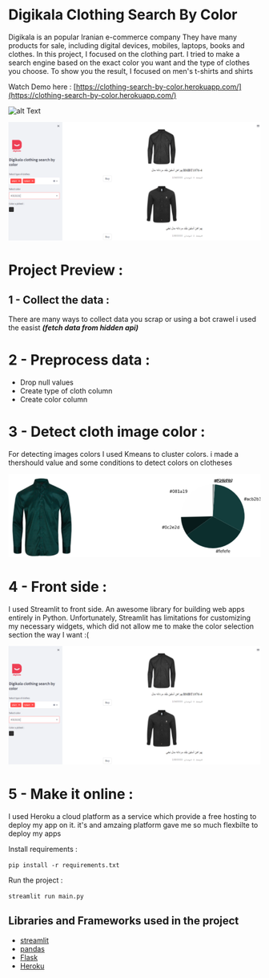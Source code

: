 # Digikala Clothing Search By Color

Digikala is an popular Iranian e-commerce company They have many products for sale, including digital devices, mobiles, laptops, books and clothes. In this project, I focused on the clothing part. I tried to make a search engine based on the exact color you want and the type of clothes you choose. To show you the result, I focused on men's t-shirts and shirts 

Watch Demo here : [https://clothing-search-by-color.herokuapp.com/](https://clothing-search-by-color.herokuapp.com/)

![alt Text](https://github.com/meysamraz/digikala-clothing-search-by-color/blob/master/src/demo.gif)

<p><img src="src/preview.png" alt=""></p>


# Project Preview : 

## 1 - Collect the data : 
There are many ways to collect data you scrap or using a bot crawel i used the easist ***(fetch data from hidden api)*** 

# 2 - Preprocess data : 
- Drop null values 
- Create type of cloth column 
- Create color column  

# 3 - Detect cloth image color :
For detecting images colors I used Kmeans to cluster colors. i made a thershould value  and some conditions to detect colors on clotheses
<p><img src="src/color_detection.png" alt=""></p>


# 4 - Front side : 
I used Streamlit to front side. An awesome library for building web apps entirely in Python. Unfortunately, Streamlit has limitations for customizing my necessary widgets, which did not allow me to make the color selection section the way I want :(

<p><img src="src/preview.png" alt=""></p>

# 5 - Make it online :
I used Heroku a cloud platform as a service which provide a free hosting to deploy my app on it. it's and amzaing platform gave me so much flexbilte to deploy my apps


Install requirements :

```pip install -r requirements.txt```

Run the project :

```streamlit run main.py```

##  Libraries and Frameworks used in the project

- [streamlit](https://streamlit.io/)
- [pandas](https://pandas.pydata.org/)
- [Flask](https://flask.palletsprojects.com/)
- [Heroku](https://www.heroku.com/)

